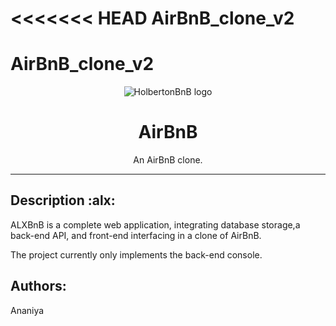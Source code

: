 <<<<<<< HEAD
AirBnB_clone_v2
=======
# AirBnB_clone_v2
<p align="center">
  <img src="https://github.com/bdbaraban/AirBnB_clone/blob/master/assets/hbnb_logo.png" alt="HolbertonBnB logo">
</p>

<h1 align="center">AirBnB</h1>
<p align="center">An AirBnB clone.</p>

---
## Description :alx:

ALXBnB is a complete web application, integrating database storage,a back-end API, and front-end interfacing in a clone of AirBnB.

The project currently only implements the back-end console.

## Authors:
Ananiya 	
